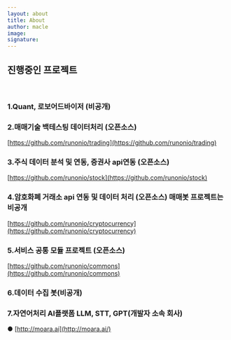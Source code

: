 ```yaml
---
layout: about
title: About 
author: macle
image: 
signature:
---
```


## 진행중인 프로젝트
<br/>

### 1.Quant, 로보어드바이저 (비공개)
### 2.매매기술 백테스팅 데이터처리 (오픈소스)
[https://github.com/runonio/trading](https://github.com/runonio/trading)
### 3.주식 데이터 분석 및 연동, 증권사 api연동 (오픈소스)
[https://github.com/runonio/stock](https://github.com/runonio/stock)    <br/>
### 4.암호화폐 거래소 api 연동 및 데이터 처리 (오픈소스) 매매봇 프로젝트는 비공개
[https://github.com/runonio/cryptocurrency](https://github.com/runonio/cryptocurrency)
### 5.서비스 공통 모듈 프로젝트 (오픈소스)
[https://github.com/runonio/commons](https://github.com/runonio/commons) <br/>
### 6.데이터 수집 봇(비공개)
### 7.자연어처리 AI플랫폼 LLM, STT, GPT(개발자 소속 회사)
● [http://moara.ai](http://moara.ai/)
